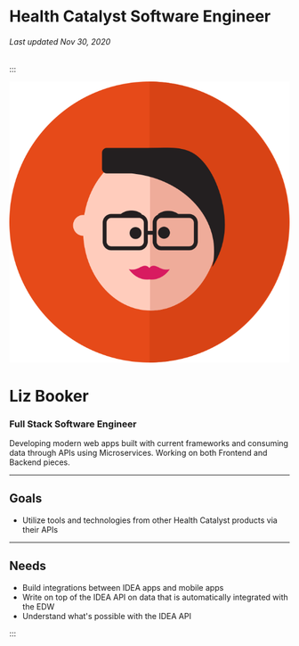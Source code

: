 # Health Catalyst Software Engineer

###### Last updated Nov 30, 2020

:::

<div class="persona-header">

![Avatar Image](./assets/avatars/avatar2.svg)

<div>

# Liz Booker

### Full Stack Software Engineer

Developing modern web apps built with current frameworks and consuming data through APIs using Microservices.  Working on both Frontend and Backend pieces.

</div>

</div>

<article>

---

## Goals

-   Utilize tools and technologies from other Health Catalyst products via their APIs

---

## Needs

-   Build integrations between IDEA apps and mobile apps
-   Write on top of the IDEA API on data that is automatically integrated with the EDW
-   Understand what's possible with the IDEA API

</article>

:::
